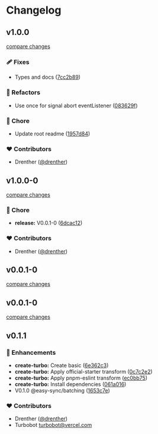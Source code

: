 # Changelog


## v1.0.0

[compare changes](https://github.com/drenther/easy-sync/compare/v1.0.0-0...v1.0.0)

### 🩹 Fixes

- Types and docs ([7cc2b89](https://github.com/drenther/easy-sync/commit/7cc2b89))

### 💅 Refactors

- Use once for signal abort eventListener ([083629f](https://github.com/drenther/easy-sync/commit/083629f))

### 🏡 Chore

- Update root readme ([1957d84](https://github.com/drenther/easy-sync/commit/1957d84))

### ❤️ Contributors

- Drenther ([@drenther](https://github.com/drenther))

## v1.0.0-0

[compare changes](https://github.com/drenther/easy-sync/compare/v0.0.1-0...v1.0.0-0)

### 🏡 Chore

- **release:** V0.0.1-0 ([6dcac12](https://github.com/drenther/easy-sync/commit/6dcac12))

### ❤️ Contributors

- Drenther ([@drenther](https://github.com/drenther))

## v0.0.1-0

[compare changes](https://github.com/drenther/easy-sync/compare/v0.0.1-0...v0.0.1-0)

## v0.0.1-0

[compare changes](https://github.com/drenther/easy-sync/compare/v0.1.1...v0.0.1-0)

## v0.1.1


### 🚀 Enhancements

- **create-turbo:** Create basic ([6e362c3](https://github.com/drenther/easy-sync/commit/6e362c3))
- **create-turbo:** Apply official-starter transform ([0c7c2e2](https://github.com/drenther/easy-sync/commit/0c7c2e2))
- **create-turbo:** Apply pnpm-eslint transform ([ec0bb75](https://github.com/drenther/easy-sync/commit/ec0bb75))
- **create-turbo:** Install dependencies ([061a016](https://github.com/drenther/easy-sync/commit/061a016))
- V0.1.0 @easy-sync/batching ([1653c7e](https://github.com/drenther/easy-sync/commit/1653c7e))

### ❤️ Contributors

- Drenther ([@drenther](https://github.com/drenther))
- Turbobot <turbobot@vercel.com>

